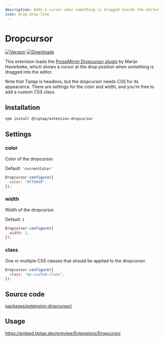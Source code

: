 ```yaml
---
description: Adds a cursor when something is dragged inside the editor.
icon: drag-drop-line
---
```


# Dropcursor

[![Version](https://img.shields.io/npm/v/@tiptap/extension-dropcursor.svg?label=version)](https://www.npmjs.com/package/@tiptap/extension-dropcursor)
[![Downloads](https://img.shields.io/npm/dm/@tiptap/extension-dropcursor.svg)](https://npmcharts.com/compare/@tiptap/extension-dropcursor?minimal=true)

This extension loads the [ProseMirror Dropcursor plugin](https://github.com/ProseMirror/prosemirror-dropcursor) by Marijn Haverbeke, which shows a cursor at the drop position when something is dragged into the editor.

Note that Tiptap is headless, but the dropcursor needs CSS for its appearance. There are settings for the color and width, and you’re free to add a custom CSS class.

## Installation

```bash
npm install @tiptap/extension-dropcursor
```

## Settings

### color

Color of the dropcursor.

Default: `'currentColor'`

```js
Dropcursor.configure({
  color: "#ff0000",
});
```

### width

Width of the dropcursor.

Default: `1`

```js
Dropcursor.configure({
  width: 2,
});
```

### class

One or multiple CSS classes that should be applied to the dropcursor.

```js
Dropcursor.configure({
  class: "my-custom-class",
});
```

## Source code

[packages/extension-dropcursor/](https://github.com/ueberdosis/tiptap/blob/main/packages/extension-dropcursor/)

## Usage

https://embed.tiptap.dev/preview/Extensions/Dropcursor
